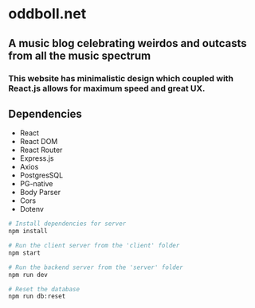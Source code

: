 # oddboll.net

## A music blog celebrating weirdos and outcasts from all the music spectrum

### This website has minimalistic design which coupled with React.js allows for maximum speed and great UX.

## Dependencies

- React
- React DOM
- React Router
- Express.js
- Axios
- PostgresSQL
- PG-native
- Body Parser
- Cors
- Dotenv

```bash
# Install dependencies for server
npm install

# Run the client server from the 'client' folder
npm start

# Run the backend server from the 'server' folder
npm run dev

# Reset the database
npm run db:reset

```
